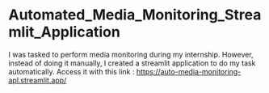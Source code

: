 # Automated_Media_Monitoring_Streamlit_Application
I was tasked to perform media monitoring during my internship. However, instead of doing it manually, I created a streamlit application to do my task automatically. Access it with this link : https://auto-media-monitoring-apl.streamlit.app/
